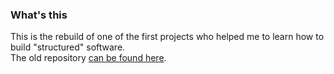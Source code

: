 ### What's this
This is the rebuild of one of the first projects who helped me to learn how to build "structured" software.  
The old repository [can be found here](https://github.com/Ciro23/movie-app).